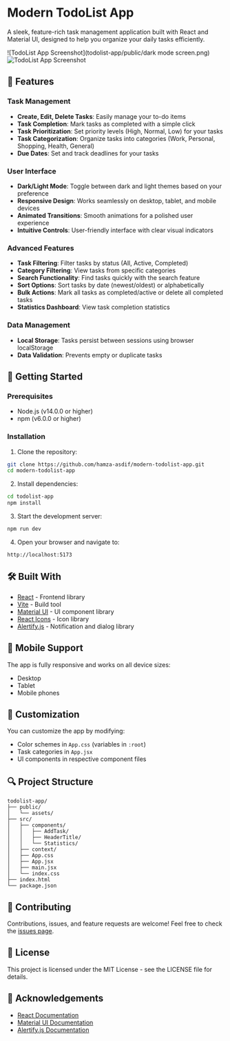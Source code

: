 # Modern TodoList App

A sleek, feature-rich task management application built with React and Material UI, designed to help you organize your daily tasks efficiently.

![TodoList App Screenshot](todolist-app/public/dark mode screen.png)
![TodoList App Screenshot](todolist-app/public/light-mode-screen.png)


## 🌟 Features

### Task Management
- **Create, Edit, Delete Tasks**: Easily manage your to-do items
- **Task Completion**: Mark tasks as completed with a simple click
- **Task Prioritization**: Set priority levels (High, Normal, Low) for your tasks
- **Task Categorization**: Organize tasks into categories (Work, Personal, Shopping, Health, General)
- **Due Dates**: Set and track deadlines for your tasks

### User Interface
- **Dark/Light Mode**: Toggle between dark and light themes based on your preference
- **Responsive Design**: Works seamlessly on desktop, tablet, and mobile devices
- **Animated Transitions**: Smooth animations for a polished user experience
- **Intuitive Controls**: User-friendly interface with clear visual indicators

### Advanced Features
- **Task Filtering**: Filter tasks by status (All, Active, Completed)
- **Category Filtering**: View tasks from specific categories
- **Search Functionality**: Find tasks quickly with the search feature
- **Sort Options**: Sort tasks by date (newest/oldest) or alphabetically
- **Bulk Actions**: Mark all tasks as completed/active or delete all completed tasks
- **Statistics Dashboard**: View task completion statistics

### Data Management
- **Local Storage**: Tasks persist between sessions using browser localStorage
- **Data Validation**: Prevents empty or duplicate tasks

## 🚀 Getting Started

### Prerequisites
- Node.js (v14.0.0 or higher)
- npm (v6.0.0 or higher)

### Installation

1. Clone the repository:
```bash
git clone https://github.com/hamza-asdif/modern-todolist-app.git
cd modern-todolist-app
```

2. Install dependencies:
```bash
cd todolist-app
npm install
```

3. Start the development server:
```bash
npm run dev
```

4. Open your browser and navigate to:
```
http://localhost:5173
```

## 🛠️ Built With

- [React](https://reactjs.org/) - Frontend library
- [Vite](https://vitejs.dev/) - Build tool
- [Material UI](https://mui.com/) - UI component library
- [React Icons](https://react-icons.github.io/react-icons/) - Icon library
- [Alertify.js](https://alertifyjs.com/) - Notification and dialog library

## 📱 Mobile Support

The app is fully responsive and works on all device sizes:
- Desktop
- Tablet
- Mobile phones

## 🎨 Customization

You can customize the app by modifying:
- Color schemes in `App.css` (variables in `:root`)
- Task categories in `App.jsx`
- UI components in respective component files

## 🔍 Project Structure

```
todolist-app/
├── public/
│   └── assets/
├── src/
│   ├── components/
│   │   ├── AddTask/
│   │   ├── HeaderTitle/
│   │   └── Statistics/
│   ├── context/
│   ├── App.css
│   ├── App.jsx
│   ├── main.jsx
│   └── index.css
├── index.html
└── package.json
```

## 🤝 Contributing

Contributions, issues, and feature requests are welcome! Feel free to check the [issues page](https://github.com/hamza-asdif/modern-todolist-app/issues).

## 📝 License

This project is licensed under the MIT License - see the LICENSE file for details.

## 🙏 Acknowledgements

- [React Documentation](https://reactjs.org/docs/getting-started.html)
- [Material UI Documentation](https://mui.com/getting-started/usage/)
- [Alertify.js Documentation](https://alertifyjs.com/guide.html)
